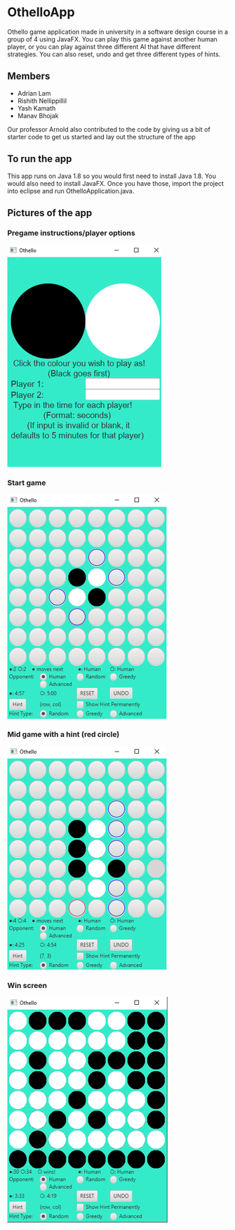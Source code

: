 # OthelloApp
Othello game application made in university in a software design course in a group of 4 using JavaFX. You can play this game against another human player, or you can play against three different AI that have different strategies. You can also reset, undo and get three different types of hints.

## Members
- Adrian Lam
- Rishith Nellippillil 
- Yash Kamath 
- Manav Bhojak

Our professor Arnold also contributed to the code by giving us a bit of starter code to get us started and lay out the structure of the app

## To run the app
This app runs on Java 1.8 so you would first need to install Java 1.8. You would also need to install JavaFX. Once you have those, import the project into eclipse and run OthelloApplication.java.

## Pictures of the app
### Pregame instructions/player options
![](./readme-images/pic1.png)
### Start game 
![](./readme-images/pic2.png)
### Mid game with a hint (red circle)
![](./readme-images/pic3.png)
### Win screen
![](./readme-images/pic4.png)
